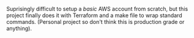 Suprisingly difficult to setup a *basic* AWS account from scratch, but this project finally does it with Terraform and a make file to wrap standard commands. (Personal project so don't think this is production grade or anything).
